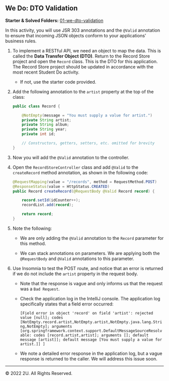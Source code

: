 ## We Do: DTO Validation

**Starter & Solved Folders:** [01-we-dto-validation](./)

In this activity, you will use JSR 303 annotations and the `@Valid` annotation to ensure that incoming JSON objects conform to your applications' business rules.

1. To implement a RESTful API, we need an object to map the data. This is called the **Data Transfer Object (DTO)**.  Return to the Record Store project and open the `Record` class. This is the DTO for this application. The Record Store project should be updated in accordance with the most recent Student Do activity.

   - If not, use the starter code provided.

2. Add the following annotation to the `artist` property at the top of the class:

    ```java
    public class Record {

        @NotEmpty(message = "You must supply a value for artist.")
        private String artist;
        private String album;
        private String year;
        private int id;

        // Constructors, getters, setters, etc. omitted for brevity
    }
    ```

3. Now you will add the `@Valid` annotation to the controller.

4. Open the `RecordStoreController` class and add `@Valid` to the `createRecord` method annotation, as shown in the following code:

    ```java
    @RequestMapping(value = "/records", method = RequestMethod.POST)
    @ResponseStatus(value = HttpStatus.CREATED)
    public Record createRecord(@RequestBody @Valid Record record) {

        record.setId(idCounter++); 
        recordList.add(record);

        return record;
    }
    ```

5. Note the following:

     - We are only adding the `@Valid` annotation to the `Record` parameter for this method.

     - We can stack annotations on parameters. We are applying both the `@RequestBody` and `@Valid` annotations to this parameter.

6. Use Insomnia to test the POST route, and notice that an error is returned if we do not include the `artist` property in the request body.

    - Note that the response is vague and only informs us that the request was a `Bad Request`.

    - Check the application log in the IntelliJ console. The application log specifically states that a field error occurred:

      `[Field error in object 'record' on field 'artist': rejected value [null]; codes [NotEmpty.record.artist,NotEmpty.artist,NotEmpty.java.lang.String,NotEmpty]; arguments [org.springframework.context.support.DefaultMessageSourceResolvable: codes [record.artist,artist]; arguments []; default message [artist]]; default message [You must supply a value for artist.]] ]`

    - We note a detailed error response in the application log, but a vague response is returned to the caller. We will address this issue soon.

---

© 2022 2U. All Rights Reserved.
